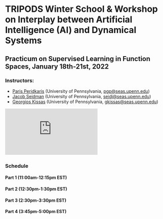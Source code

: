 # TRIPODS Winter School & Workshop on Interplay between Artificial Intelligence (AI) and Dynamical Systems

## Practicum on Supervised Learning in Function Spaces, January 18th-21st, 2022

### Instructors: 
- [Paris Peridkaris](https://directory.seas.upenn.edu/paris-perdikaris/) (University of Pennsylvania, <pgp@seas.upenn.edu>)
- [Jacob Seidman](https://sites.google.com/site/victormpreciado/publications/group) (University of Pennsylvania, <seidj@seas.upenn.edu>)
- [Georgios Kissas](https://scholar.google.com/citations?user=PEwbH74AAAAJ&hl=en) (University of Pennsylvania, <gkissas@seas.upenn.edu>)

![Learning from functional data](https://github.com/PredictiveIntelligenceLab/TRIPODS_Winter_School_2022/blob/main/op_sketch.pdf)

### Schedule

#### Part 1 (11:00am-12:15pm EST)

#### Part 2 (12:30pm-1:30pm EST)

#### Part 3 (2:30pm-3:30pm EST)

#### Part 4 (3:45pm-5:00pm EST)





